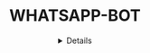 <div align="center">
 
# WHATSAPP-BOT
<details>



## Comandos

| Sticker Creator |                           |
| :-----------: | :--------------------------------: |
|       ✅       | Send Photo with Caption          |
|       ✅       | Reply A Photo                    |
|       ✅       | Image Url                        |
|       ✅       | Animated sticker using giphy url |


| Downloader |                                     |
| :------------: | :---------------------------------------------: |
|       ✅        |   Tiktok Downloader (No WM & WM)              |
|       ✅        |   Twitter Video Downloader                    |
|       ✅        |   Facebook Video Downloader (SD & HD)         |
|       ✅      |   Instagram Video Downloader                  |


| Other  |                                          |
| :------------: | :---------------------------------------------: |
|       ✅        |   Create Custom meme (top text & bottom text)  |
|       ✅        |   Translate text (quote only)                  |
|       ✅        |   check data on the spread of Covid-19 in certain locations|
|       ✅        |   Check Shipping info (indonesia only)         |
 |      ✅         |   Anti Spam                                   |


| Grup Only  |                                          |
| :------------: | :---------------------------------------------: |
|       ✅        |   Promote User                  |
|       ✅        |   Demote User                   |
|       ✅        |   Kick User                     |
|       ✅        |   Delete bot message            |

## Oq há de novo
 - Foram adicionado mais comandos
 - Fix bug QR
 
---

## Começando

Este projeto requer NodeJS.

### Install
Clone this project

```bash
> git clone https://github.com/Hypyekkkkk/hypex.git
> cd hypex
```

Instale as dependências:

```bash
> npm install
```

### Usage
1. execute o bot do Whatsapp

```bash
> npm start
> Escaneie o QR Para Conectar O Bot No Whatsapp
```
```
